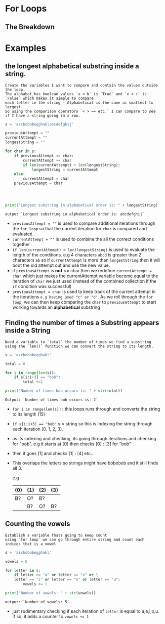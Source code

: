 # For Loops
## The Breakdown

# Examples

## the longest alphabetical substring inside a string. 
    Create the variables I want to compare and contain the values outside the loop.
    The alphabet has boolean values `a < b` is `True` and `e < c` is `False` which makes it simple to compare 
    each letter in the string - Alphabetical is the same as smallest to largest.   
    So using the comparison operators `< > == etc.` I can compare to see if I have a string going in a row.




```python
s = 'azcbobobegghaklabcdefghij'

previousAttempt = ""
currentAttempt = ""
longestString = ""

for char in s:
    if previousAttempt <= char:
        currentAttempt += char
        if len(currentAttempt) > len(longestString):
            longestString = currentAttempt
    else:
        currentAttempt = char
    previousAttempt = char




print("Longest substring in alphabetical order is: " + longestString)
```

    output `Longest substring in alphabetical order is: abcdefghij`


 * `previousAttempt = ""` is used to compare additional iterations through the `for loop` so that the current iteration for `char` is compared and evaluated.
 * `currentAttempt = ""` is used to combine the all the correct conditions together
 * `if len(currentAttempt) > len(longestString)` is used to evaluate the length of the conditions. e.g 4 characters `abcd` is greater than 2 characters `ab` so if `currentAttempt` is more than `longestString` then it will boot the old attempt out and use the new value.
 * if `previousAttempt` is **not** <= char then we redefine `currentAttempt = char` which just makes the currentAttempt variable become equal to the iteration of `char` we just used (instead of the combined collection if the `if` condition was successful)
 * `previousAttempt = char` is used to keep track of the current attempt in the iterations `e.g having used "c" or "d"`. As we roll through the `for loop`, we can then keep comparing the `char` to `previousAttempt` to start working towards an **alphabetical** substring


## Finding the number of times a Substring appears inside a String


    Need a variable to `total` the number of times we find a substring
    using the `len()` function we can convert the string to its length.
    

```python
s = 'azcbobobegghakl'

total = 0

for i in range(len(s)):
    if s[i:i+3] == "bob":
        total +=1

print("Number of times bob occurs is: " + str(total))
```


    Output: `Number of times bob occurs is: 2`


* `for i in range(len(s)):` this loops runs through and converts the string to its length (15)
* `if s[i:i+3] == "bob"` s = string so this is indexing the string through each iteration (0, 1, 2, 3). 
* as its indexing and checking, its going through iterations and checking for "bob". e.g it starts at [0] then checks [0] : [3] for "bob"
* then it goes [1] and checks [1] : [4] etc..
* This overlaps the letters so strings might have bobobob and it still finds all 3.


    e.g


    (0) |(1)|(2)|(3)
    ---|---|---|---
    B?|O?|B?||
     ||B?|O?|B?



## Counting the vowels


    Establish a variable thats going to keep count
    using `for loop` we can go through entire string and count each indices that is a vowel


```python
s = 'azcbobobegghakl'

vowels = 0

for letter in s:
    if letter == "a" or letter == "e" or \
    letter == "i" or letter == "o" or letter == "u":
        vowels += 1

print("Number of vowels: " + str(vowels))
```


    output: `Number of vowels: 5`


* just rudimentary checking if each iteration of `letter` is equal to a,e,i,o,u. If so, it adds a counter to `vowels += 1`
